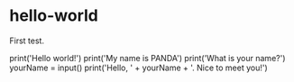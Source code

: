 # hello-world
First test.

print('Hello world!')
print('My name is PANDA')
print('What is your name?')
yourName = input()
print('Hello, ' + yourName + '. Nice to meet you!')
